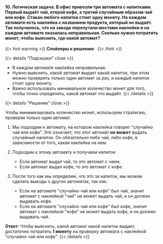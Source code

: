 #### 10. Логическая задача. В офис привезли три автомата с напитками. Первый выдаёт чай, второй кофе, а третий случайным образом чай или кофе. Стакан любого напитка стоит одну монету. На каждом автомате есть наклейка с названием продукта, который он выдаёт. Так получилось, что на заводе перепутали местами наклейки и на каждом автомате оказалась неправильная. Сколько нужно потратить монет, чтобы выяснить, где какой автомат?

{{< hint warning >}}
**Спойлеры к решению**  
{{< /hint >}}

{{< details "Подсказки" close >}}
- В каждом автомате наклейка неправильная.
- Нужно выяснить, какой автомат выдает какой напиток, при этом можно проверять только один автомат за раз, и каждый напиток стоит одну монету.
- Важно использовать минимальное количество монет для того, чтобы точно определить, какой автомат что выдаёт.
{{< /details >}}

{{< details "Решение" close >}}

Чтобы минимизировать количество монет, используем стратегию, проверяя только один автомат.

1. Мы подходим к автомату, на котором наклейка говорит "случайно чай или кофе". Это означает, что этот автомат **не может** выдать случайный напиток. Он обязательно либо чай, либо кофе, в зависимости от того, какая наклейка на нем.
    
2. Подходим к этому автомату и получаем напиток:
    
    - Если автомат выдал чай, то это автомат с чаем.
    - Если автомат выдал кофе, то это автомат с кофе.
3. После того как мы определим, что это за напиток, мы можем сделать выводы о других автоматах, так как:
    
    - Если на автомате "случайно чай или кофе" был чай, значит автомат с наклейкой "чай" не может выдать чай, и он должен выдавать кофе.
    - Если на автомате "случайно чай или кофе" был кофе, значит автомат с наклейкой "кофе" не может выдать кофе, и он должен выдавать чай.

**Ответ**: Чтобы выяснить, какой автомат какой напиток выдает, достаточно потратить **1 монету** на проверку автомата с наклейкой "случайно чай или кофе".
{{< /details >}}